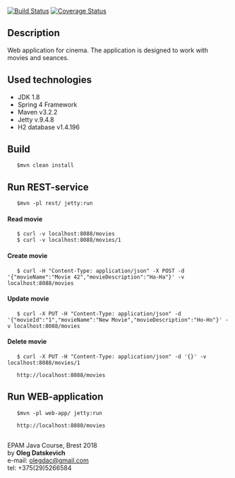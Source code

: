 [![Build Status](https://travis-ci.org/Brest-Java-Course-2018/olegdatskevich.svg?branch=master)](https://travis-ci.org/Brest-Java-Course-2018/olegdatskevich)
[![Coverage Status](https://coveralls.io/repos/github/Brest-Java-Course-2018/olegdatskevich/badge.svg?branch=master)](https://coveralls.io/github/Brest-Java-Course-2018/olegdatskevich?branch=master)  

## Description    
Web application for cinema. The application is designed to work with movies and seances.  
## Used technologies
* JDK 1.8  
* Spring 4 Framework  
* Maven v3.2.2
* Jetty v.9.4.8  
* H2 database v1.4.196

## Build  

       $mvn clean install  

## Run REST-service  

       $mvn -pl rest/ jetty:run 
#### Read movie       
       $ curl -v localhost:8088/movies
       $ curl -v localhost:8088/movies/1
#### Create movie  
       $ curl -H "Content-Type: application/json" -X POST -d '{"movieName":"Movie 42","movieDescription":"Ha-Ha"}' -v localhost:8088/movies
#### Update movie  
       $ curl -X PUT -H "Content-Type: application/json" -d '{"movieId":"1","movieName":"New Movie","movieDescription":"Ho-Ho"}' -v localhost:8088/movies
#### Delete movie  
       $ curl -X PUT -H "Content-Type: application/json" -d '{}' -v localhost:8088/movies/1
       
       http://localhost:8088/movies  
       
## Run WEB-application  

       $mvn -pl web-app/ jetty:run  
       
       http://localhost:8080/movies  
## 
EPAM Java Course, Brest 2018  
by **Oleg Datskevich**  
e-mail: olegdac@gmail.com  
tel: +375(29)5266584